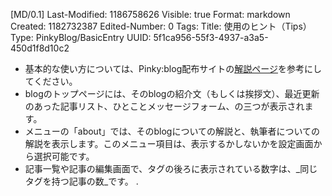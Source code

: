 [MD/0.1]
Last-Modified: 1186758626
Visible: true
Format: markdown
Created: 1182732387
Edited-Number: 0
Tags: 
Title: 使用のヒント（Tips）
Type: PinkyBlog/BasicEntry
UUID: 5f1ca956-55f3-4937-a3a5-450d1f8d10c2

* 基本的な使い方については、Pinky:blog配布サイトの[解説ページ](http://scl.littlestar.jp/pinkyblog/basic_usage.php)を参考にしてください。
* blogのトップページには、そのblogの紹介文（もしくは挨拶文）、最近更新のあった記事リスト、ひとことメッセージフォーム、の三つが表示されます。
* メニューの「about」では、そのblogについての解説と、執筆者についての解説を表示します。このメニュー項目は、表示するかしないかを設定画面から選択可能です。
* 記事一覧や記事の編集画面で、タグの後ろに表示されている数字は、_同じタグを持つ記事の数_です。
.